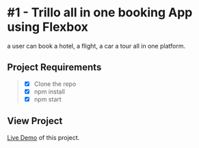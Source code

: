 
# \#1 - Trillo all in one booking App using Flexbox

a user can book a hotel, a flight, a car a tour all in one platform.

## Project Requirements

> * [x] Clone the repo
> * [x] npm install
> * [x] npm start

## View Project

[Live Demo](https://esteban-towerz.github.io/trillo/) of this project.